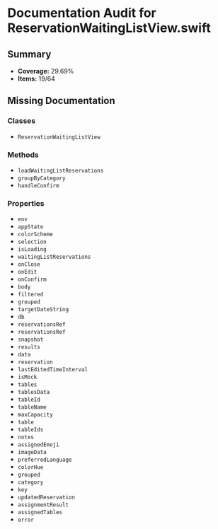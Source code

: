 # Documentation Audit for ReservationWaitingListView.swift

## Summary

- **Coverage:** 29.69%
- **Items:** 19/64

## Missing Documentation

### Classes
- `ReservationWaitingListView`

### Methods
- `loadWaitingListReservations`
- `groupByCategory`
- `handleConfirm`

### Properties
- `env`
- `appState`
- `colorScheme`
- `selection`
- `isLoading`
- `waitingListReservations`
- `onClose`
- `onEdit`
- `onConfirm`
- `body`
- `filtered`
- `grouped`
- `targetDateString`
- `db`
- `reservationsRef`
- `reservationsRef`
- `snapshot`
- `results`
- `data`
- `reservation`
- `lastEditedTimeInterval`
- `isMock`
- `tables`
- `tablesData`
- `tableId`
- `tableName`
- `maxCapacity`
- `table`
- `tableIds`
- `notes`
- `assignedEmoji`
- `imageData`
- `preferredLanguage`
- `colorHue`
- `grouped`
- `category`
- `key`
- `updatedReservation`
- `assignmentResult`
- `assignedTables`
- `error`
